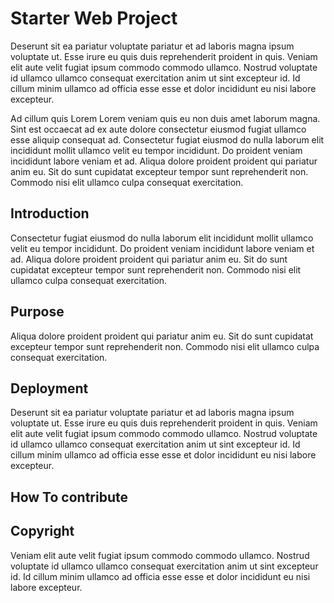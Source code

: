 # Starter Web Project

Deserunt sit ea pariatur voluptate pariatur et ad laboris magna ipsum voluptate ut. Esse irure eu quis duis reprehenderit proident in quis. Veniam elit aute velit fugiat ipsum commodo commodo ullamco. Nostrud voluptate id ullamco ullamco consequat exercitation anim ut sint excepteur id. Id cillum minim ullamco ad officia esse esse et dolor incididunt eu nisi labore excepteur.

Ad cillum quis Lorem Lorem veniam quis eu non duis amet laborum magna. Sint est occaecat ad ex aute dolore consectetur eiusmod fugiat ullamco esse aliquip consequat ad. Consectetur fugiat eiusmod do nulla laborum elit incididunt mollit ullamco velit eu tempor incididunt. Do proident veniam incididunt labore veniam et ad. Aliqua dolore proident proident qui pariatur anim eu. Sit do sunt cupidatat excepteur tempor sunt reprehenderit non. Commodo nisi elit ullamco culpa consequat exercitation.

## Introduction 

Consectetur fugiat eiusmod do nulla laborum elit incididunt mollit ullamco velit eu tempor incididunt. Do proident veniam incididunt labore veniam et ad. Aliqua dolore proident proident qui pariatur anim eu. Sit do sunt cupidatat excepteur tempor sunt reprehenderit non. Commodo nisi elit ullamco culpa consequat exercitation.

## Purpose

Aliqua dolore proident proident qui pariatur anim eu. Sit do sunt cupidatat excepteur tempor sunt reprehenderit non. Commodo nisi elit ullamco culpa consequat exercitation.

## Deployment

Deserunt sit ea pariatur voluptate pariatur et ad laboris magna ipsum voluptate ut. Esse irure eu quis duis reprehenderit proident in quis. Veniam elit aute velit fugiat ipsum commodo commodo ullamco. Nostrud voluptate id ullamco ullamco consequat exercitation anim ut sint excepteur id. Id cillum minim ullamco ad officia esse esse et dolor incididunt eu nisi labore excepteur.

## How To contribute


## Copyright
 Veniam elit aute velit fugiat ipsum commodo commodo ullamco. Nostrud voluptate id ullamco ullamco consequat exercitation anim ut sint excepteur id. Id cillum minim ullamco ad officia esse esse et dolor incididunt eu nisi labore excepteur.